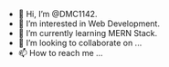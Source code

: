 - 👋 Hi, I’m @DMC1142.
- 👀 I’m interested in Web Development.
- 🌱 I’m currently learning MERN Stack.
- 💞️ I’m looking to collaborate on ...
- 📫 How to reach me ...

<!---
DMC1142/DMC1142 is a ✨ special ✨ repository because its `README.md` (this file) appears on your GitHub profile.
You can click the Preview link to take a look at your changes.
--->

